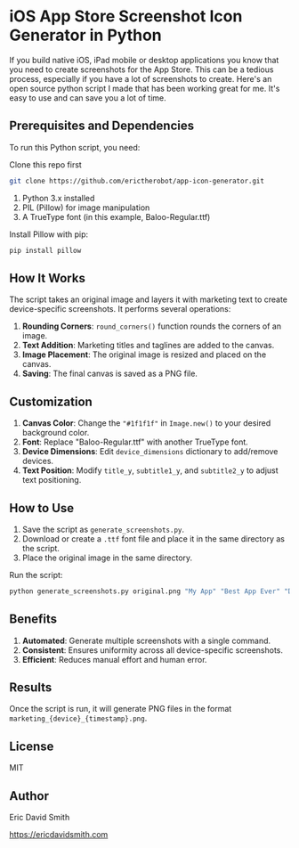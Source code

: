 # iOS App Store Screenshot Icon Generator in Python

If you build native iOS, iPad mobile or desktop applications you know that you need to create screenshots for the App Store. This can be a tedious process, especially if you have a lot of screenshots to create. Here's an open source python script I made that has been working great for me. It's easy to use and can save you a lot of time.

## Prerequisites and Dependencies

To run this Python script, you need:

Clone this repo first 

```bash
git clone https://github.com/erictherobot/app-icon-generator.git
```

1. Python 3.x installed
2. PIL (Pillow) for image manipulation
3. A TrueType font (in this example, Baloo-Regular.ttf)

Install Pillow with pip:

```bash
pip install pillow
```

## How It Works

The script takes an original image and layers it with marketing text to create device-specific screenshots. It performs several operations:

1. **Rounding Corners**: `round_corners()` function rounds the corners of an image.
2. **Text Addition**: Marketing titles and taglines are added to the canvas.
3. **Image Placement**: The original image is resized and placed on the canvas.
4. **Saving**: The final canvas is saved as a PNG file.

## Customization

1. **Canvas Color**: Change the `"#1f1f1f"` in `Image.new()` to your desired background color.
2. **Font**: Replace "Baloo-Regular.ttf" with another TrueType font.
3. **Device Dimensions**: Edit `device_dimensions` dictionary to add/remove devices.
4. **Text Position**: Modify `title_y`, `subtitle1_y`, and `subtitle2_y` to adjust text positioning.

## How to Use

1. Save the script as `generate_screenshots.py`.
2. Download or create a `.ttf` font file and place it in the same directory as the script.
3. Place the original image in the same directory.

Run the script:

```bash
python generate_screenshots.py original.png "My App" "Best App Ever" "Download Now"
```

## Benefits

1. **Automated**: Generate multiple screenshots with a single command.
2. **Consistent**: Ensures uniformity across all device-specific screenshots.
3. **Efficient**: Reduces manual effort and human error.

## Results

Once the script is run, it will generate PNG files in the format `marketing_{device}_{timestamp}.png`.

## License

MIT

## Author

Eric David Smith

https://ericdavidsmith.com

